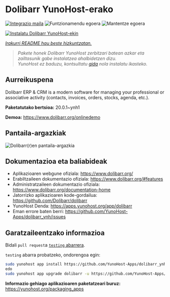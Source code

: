 <!--
Ohart ongi: README hau automatikoki sortu da <https://github.com/YunoHost/apps/tree/master/tools/readme_generator>ri esker
EZ editatu eskuz.
-->

# Dolibarr YunoHost-erako

[![Integrazio maila](https://dash.yunohost.org/integration/dolibarr.svg)](https://ci-apps.yunohost.org/ci/apps/dolibarr/) ![Funtzionamendu egoera](https://ci-apps.yunohost.org/ci/badges/dolibarr.status.svg) ![Mantentze egoera](https://ci-apps.yunohost.org/ci/badges/dolibarr.maintain.svg)

[![Instalatu Dolibarr YunoHost-ekin](https://install-app.yunohost.org/install-with-yunohost.svg)](https://install-app.yunohost.org/?app=dolibarr)

*[Irakurri README hau beste hizkuntzatan.](./ALL_README.md)*

> *Pakete honek Dolibarr YunoHost zerbitzari batean azkar eta zailtasunik gabe instalatzea ahalbidetzen dizu.*  
> *YunoHost ez baduzu, kontsultatu [gida](https://yunohost.org/install) nola instalatu ikasteko.*

## Aurreikuspena

Dolibarr ERP & CRM is a modern software for managing your professional or associative activity (contacts, invoices, orders, stocks, agenda, etc.).

**Paketatutako bertsioa:** 20.0.1~ynh1

**Demoa:** <https://www.dolibarr.org/onlinedemo>

## Pantaila-argazkiak

![Dolibarr(r)en pantaila-argazkia](./doc/screenshots/screenshot.jpg)

## Dokumentazioa eta baliabideak

- Aplikazioaren webgune ofiziala: <https://www.dolibarr.org/>
- Erabiltzaileen dokumentazio ofiziala: <https://www.dolibarr.org/#features>
- Administratzaileen dokumentazio ofiziala: <https://www.dolibarr.org/documentation-home>
- Jatorrizko aplikazioaren kode-gordailua: <https://github.com/Dolibarr/dolibarr>
- YunoHost Denda: <https://apps.yunohost.org/app/dolibarr>
- Eman errore baten berri: <https://github.com/YunoHost-Apps/dolibarr_ynh/issues>

## Garatzaileentzako informazioa

Bidali `pull request`a [`testing` abarrera](https://github.com/YunoHost-Apps/dolibarr_ynh/tree/testing).

`testing` abarra probatzeko, ondorengoa egin:

```bash
sudo yunohost app install https://github.com/YunoHost-Apps/dolibarr_ynh/tree/testing --debug
edo
sudo yunohost app upgrade dolibarr -u https://github.com/YunoHost-Apps/dolibarr_ynh/tree/testing --debug
```

**Informazio gehiago aplikazioaren paketatzeari buruz:** <https://yunohost.org/packaging_apps>
